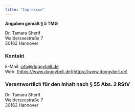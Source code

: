 ```yaml
---
title: "Impressum"
---
```


**Angaben gemäß § 5 TMG**

Dr. Tamara Sherif  
Walderseestraße 7  
30163 Hannover  

### Kontakt

E-Mail: [info@doggybell.de](mailto:info@doggybell.de)  
Web: [https://www.doggybell.de](https://www.doggybell.de)

### Verantwortlich für den Inhalt nach § 55 Abs. 2 RStV

Dr. Tamara Sherif  
Walderseestraße 7  
30163 Hannover